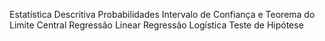 Estatística Descritiva
Probabilidades
Intervalo de Confiança e Teorema do Limite Central
Regressão Linear
Regressão Logística
Teste de Hipótese